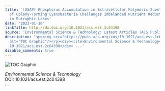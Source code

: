 ```yaml
---
title: '[ASAP] Phosphorus Accumulation in Extracellular Polymeric Substances (EPS)
  of Colony-Forming Cyanobacteria Challenges Imbalanced Nutrient Reduction Strategies
  in Eutrophic Lakes'
date: '2023-01-16'
linkTitle: http://dx.doi.org/10.1021/acs.est.2c04398
source: 'Environmental Science & Technology: Latest Articles (ACS Publications)'
description: '<p><img src="https://pubs.acs.org/cms/10.1021/acs.est.2c04398/asset/images/medium/es2c04398_0008.gif"
  alt="TOC Graphic"/></p><div><cite>Environmental Science & Technology</cite></div><div>DOI:
  10.1021/acs.est.2c04398</div> ...'
disable_comments: true
---
```

<p><img src="https://pubs.acs.org/cms/10.1021/acs.est.2c04398/asset/images/medium/es2c04398_0008.gif" alt="TOC Graphic"/></p><div><cite>Environmental Science & Technology</cite></div><div>DOI: 10.1021/acs.est.2c04398</div> ...